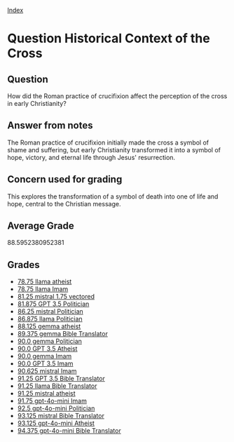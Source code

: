 
[Index](../../index.md)
# Question Historical Context of the Cross
## Question
How did the Roman practice of crucifixion affect the perception of the cross in early Christianity?

## Answer from notes
The Roman practice of crucifixion initially made the cross a symbol of shame and suffering, but early Christianity transformed it into a symbol of hope, victory, and eternal life through Jesus' resurrection.

## Concern used for grading
This explores the transformation of a symbol of death into one of life and hope, central to the Christian message.

## Average Grade
88.5952380952381

## Grades
 * [78.75 llama atheist](../answers/llama_atheist/Historical_Context_of_the_Cross.md)
 * [78.75 llama Imam](../answers/llama_Imam/Historical_Context_of_the_Cross.md)
 * [81.25 mistral 1.75 vectored](../answers/mistral_1.75_vectored/Historical_Context_of_the_Cross.md)
 * [81.875 GPT 3.5 Politician](../answers/GPT_3.5_Politician/Historical_Context_of_the_Cross.md)
 * [86.25 mistral Politician](../answers/mistral_Politician/Historical_Context_of_the_Cross.md)
 * [86.875 llama Politician](../answers/llama_Politician/Historical_Context_of_the_Cross.md)
 * [88.125 gemma atheist](../answers/gemma_atheist/Historical_Context_of_the_Cross.md)
 * [89.375 gemma Bible Translator](../answers/gemma_Bible_Translator/Historical_Context_of_the_Cross.md)
 * [90.0 gemma Politician](../answers/gemma_Politician/Historical_Context_of_the_Cross.md)
 * [90.0 GPT 3.5 Atheist](../answers/GPT_3.5_Atheist/Historical_Context_of_the_Cross.md)
 * [90.0 gemma Imam](../answers/gemma_Imam/Historical_Context_of_the_Cross.md)
 * [90.0 GPT 3.5 Imam](../answers/GPT_3.5_Imam/Historical_Context_of_the_Cross.md)
 * [90.625 mistral Imam](../answers/mistral_Imam/Historical_Context_of_the_Cross.md)
 * [91.25 GPT 3.5 Bible Translator](../answers/GPT_3.5_Bible_Translator/Historical_Context_of_the_Cross.md)
 * [91.25 llama Bible Translator](../answers/llama_Bible_Translator/Historical_Context_of_the_Cross.md)
 * [91.25 mistral atheist](../answers/mistral_atheist/Historical_Context_of_the_Cross.md)
 * [91.75 gpt-4o-mini Imam](../answers/gpt-4o-mini_Imam/Historical_Context_of_the_Cross.md)
 * [92.5 gpt-4o-mini Politician](../answers/gpt-4o-mini_Politician/Historical_Context_of_the_Cross.md)
 * [93.125 mistral Bible Translator](../answers/mistral_Bible_Translator/Historical_Context_of_the_Cross.md)
 * [93.125 gpt-4o-mini Atheist](../answers/gpt-4o-mini_Atheist/Historical_Context_of_the_Cross.md)
 * [94.375 gpt-4o-mini Bible Translator](../answers/gpt-4o-mini_Bible_Translator/Historical_Context_of_the_Cross.md)
